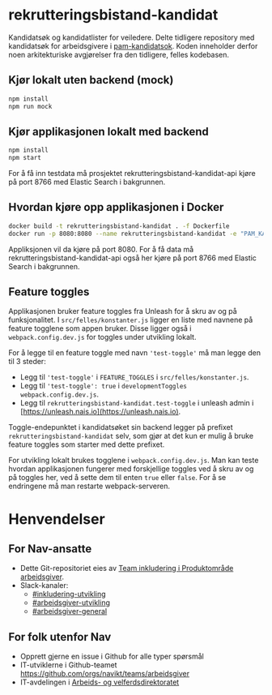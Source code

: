 # rekrutteringsbistand-kandidat

Kandidatsøk og kandidatlister for veiledere. Delte tidligere repository med kandidatsøk for arbeidsgivere i [pam-kandidatsok](https://github.com/navikt/pam-kandidatsok/).
Koden inneholder derfor noen arkitekturiske avgjørelser fra den tidligere, felles kodebasen.

## Kjør lokalt uten backend (mock)

```sh
npm install
npm run mock
```

## Kjør applikasjonen lokalt med backend

```sh
npm install
npm start
```

For å få inn testdata må prosjektet rekrutteringsbistand-kandidat-api kjøre på port 8766 med Elastic Search i bakgrunnen.

## Hvordan kjøre opp applikasjonen i Docker

```sh
docker build -t rekrutteringsbistand-kandidat . -f Dockerfile
docker run -p 8080:8080 --name rekrutteringsbistand-kandidat -e "PAM_KANDIDATSOK=http://localhost:8766/rest/kandidatsok/ -t rekrutteringsbistand-kandidat
```

Appliksjonen vil da kjøre på port 8080. For å få data må rekrutteringsbistand-kandidat-api også her kjøre på port 8766 med Elastic Search i bakgrunnen.

## Feature toggles

Applikasjonen bruker feature toggles fra Unleash for å skru av og på funksjonalitet.
I `src/felles/konstanter.js` ligger en liste med navnene på feature togglene som appen bruker.
Disse ligger også i `webpack.config.dev.js` for toggles under utvikling lokalt.

For å legge til en feature toggle med navn `'test-toggle'` må man legge den til 3 steder:

-   Legg til `'test-toggle'` i `FEATURE_TOGGLES` i `src/felles/konstanter.js`.
-   Legg til `'test-toggle': true` i `developmentToggles` `webpack.config.dev.js`.
-   Legg til `rekrutteringsbistand-kandidat.test-toggle` i unleash admin i [https://unleash.nais.io](https://unleash.nais.io).

Toggle-endepunktet i kandidatsøket sin backend legger på prefixet `rekrutteringsbistand-kandidat` selv,
som gjør at det kun er mulig å bruke feature toggles som starter med dette prefixet.

For utvikling lokalt brukes togglene i `webpack.config.dev.js`.
Man kan teste hvordan applikasjonen fungerer med forskjellige toggles ved å skru av og på
toggles her, ved å sette dem til enten `true` eller `false`.
For å se endringene må man restarte webpack-serveren.

[1]: https://logs.adeo.no/app/kibana#/visualize/edit/5778a2f0-963f-11e8-829c-67cd76ba3446?_g=%28refreshInterval%3A%28display%3AOff%2Cpause%3A!f%2Cvalue%3A0%29%2Ctime%3A%28from%3Anow-24h%2Cmode%3Aquick%2Cto%3Anow%29%29%29

# Henvendelser

## For Nav-ansatte

-   Dette Git-repositoriet eies av [Team inkludering i Produktområde arbeidsgiver](https://navno.sharepoint.com/sites/intranett-prosjekter-og-utvikling/SitePages/Produktomr%C3%A5de-arbeidsgiver.aspx).
-   Slack-kanaler:
    -   [#inkludering-utvikling](https://nav-it.slack.com/archives/CQZU35J6A)
    -   [#arbeidsgiver-utvikling](https://nav-it.slack.com/archives/CD4MES6BB)
    -   [#arbeidsgiver-general](https://nav-it.slack.com/archives/CCM649PDH)

## For folk utenfor Nav

-   Opprett gjerne en issue i Github for alle typer spørsmål
-   IT-utviklerne i Github-teamet https://github.com/orgs/navikt/teams/arbeidsgiver
-   IT-avdelingen i [Arbeids- og velferdsdirektoratet](https://www.nav.no/no/NAV+og+samfunn/Kontakt+NAV/Relatert+informasjon/arbeids-og-velferdsdirektoratet-kontorinformasjon)
